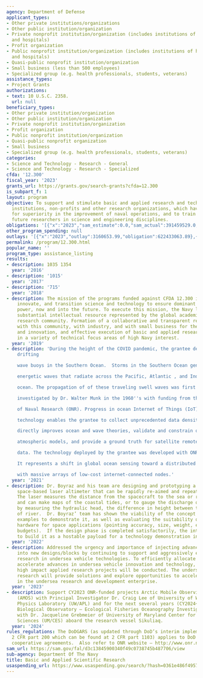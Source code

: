 ```yaml
---
agency: Department of Defense
applicant_types:
- Other private institutions/organizations
- Other public institution/organization
- Private nonprofit institution/organization (includes institutions of higher education
  and hospitals)
- Profit organization
- Public nonprofit institution/organization (includes institutions of higher education
  and hospitals)
- Quasi-public nonprofit institution/organization
- Small business (less than 500 employees)
- Specialized group (e.g. health professionals, students, veterans)
assistance_types:
- Project Grants
authorizations:
- text: 10 U.S.C. 2358.
  url: null
beneficiary_types:
- Other private institution/organization
- Other public institution/organization
- Private nonprofit institution/organization
- Profit organization
- Public nonprofit institution/organization
- Quasi-public nonprofit organization
- Small business
- Specialized group (e.g. health professionals, students, veterans)
categories:
- Science and Technology - Research - General
- Science and Technology - Research - Specialized
cfda: '12.300'
fiscal_year: '2023'
grants_url: https://grants.gov/search-grants?cfda=12.300
is_subpart_f: 1
layout: program
objective: To support and stimulate basic and applied research and technology at educational
  institutions, non-profits and other research organizations, which have potential
  for superiority in the improvement of naval operations, and to train and motivate
  future researchers in science and engineering disciplines.
obligations: '[{"x":"2023","sam_estimate":0.0,"sam_actual":391459529.0,"usa_spending_actual":927861448.24},{"x":"2024","sam_estimate":0.0,"sam_actual":296431800.0,"usa_spending_actual":855183318.97},{"x":"2025","sam_estimate":0.0,"sam_actual":381877428.0,"usa_spending_actual":0.0}]'
other_program_spending: null
outlays: '[{"x":"2023","outlay":3160653.99,"obligation":622433063.89},{"x":"2024","outlay":0.0,"obligation":363478717.06},{"x":"2025","outlay":0.0,"obligation":0.0}]'
permalink: /program/12.300.html
popular_name: ''
program_type: assistance_listing
results:
- description: 1035 1354
  year: '2016'
- description: '1015'
  year: '2017'
- description: '715'
  year: '2018'
- description: The mission of the programs funded against CFDA 12.300 is to discover,
    innovate, and transition science and technology to ensure dominant strategic sea
    power, now and into the future. To execute this mission, the Navy leverages the
    substantial intellectual resource represented by the global academic scientific
    research community. Formation of a collaborative and transparent relationship
    with this community, with industry, and with small business for the enhanced discovery
    and innovation, and effective execution of basic and applied research programs
    in a variety of technical focus areas of high Navy interest.
  year: '2019'
- description: 'During the height of the COVID pandemic, the grantee deployed 100
    drifting

    wave buoys in the Southern Ocean.  Storms in the Southern Ocean generate

    energetic waves that radiate across the Pacific, Atlantic , and Indian

    ocean. The propagation of of these traveling swell waves was first

    investigated by Dr. Walter Munk in the 1960''s with funding from the Office

    of Naval Research (ONR). Progress in ocean Internet of Things (IoT)

    technology enables the grantee to collect unprecedented data densities, which

    directly improves ocean and wave theories, validate and constrain ocean and

    atmospheric models, and provide a ground truth for satellite remote sensing

    data. The technology deployed by the grantee was developed with ONR sponsorship.

    It represents a shift in global ocean sensing toward a distributed paradigm

    with massive arrays of low-cost internet-connected nodes.'
  year: '2021'
- description: Dr. Boyraz and his team are designing and prototyping a steerable/pointable,
    space-based laser altimeter that can be rapidly re-aimed and repeatedly illuminated.
    The laser measures the distance from the spacecraft to the sea or river surface,
    and can make maps of the coastal tides, or to gauge the discharge of a river,
    by measuring the hydraulic head, the difference in height between two sections
    of river.  Dr. Boyraz’ team has shown the viability of the concept and built laboratory
    examples to demonstrate it, as well as evaluating the suitability of the lasing
    hardware for space applications (pointing accuracy, size, weight, energy and heat
    budgets).  If the design phase is completed satisfactorily, the intent would be
    to build it as a hostable payload for a technology demonstration in space.
  year: '2022'
- description: Addressed the urgency and importance of injecting advanced technologies
    into new designs/blocks by continuing to support and aggressively expanding applied
    research in undersea vehicle technologies. To efficiently allocate resources and
    accelerate advances in undersea vehicle innovation and technology, well-focused
    high impact applied research projects will be conducted. The undersea vehicle
    research will provide solutions and explore opportunities to accelerate innovation
    in the undersea research and development enterprise.
  year: '2023'
- description: Support CY2023 ONR-funded projects Arctic Mobile Observing System INP
    (AMOS) with Principal Investigator Dr. Craig Lee of University of Washington Applied
    Physics Laboratory (UW/APL) and for the next several years (CY2024+) Distributed
    Biological Observatory – Ecological Fisheries Oceanography Investigations (DBO-EcoFOCI)
    with Dr. Jacqueline Grebmeier of University of Maryland Center for Environmental
    Sciences (UM/CES) aboard the research vessel Sikuliaq.
  year: '2024'
rules_regulations: The DoDGARS (as updated through DoD’s interim implementation of
  2 CFR part 200 which can be found at 2 CFR part 1103) applies to DoD grants and
  cooperative agreements.  Also refer to ONR website – http://www.onr.navy.mil
sam_url: https://sam.gov/fal/d3c13845900340f49c0738745b487706/view
sub-agency: Department Of The Navy
title: Basic and Applied Scientific Research
usaspending_url: https://www.usaspending.gov/search/?hash=0361e486f4957ae952800cfe8d10d5dc
---
```

